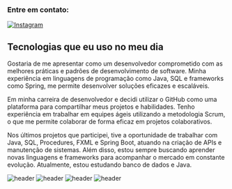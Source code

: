 ### Entre em contato: 
[![Instagram](https://img.shields.io/badge/LinkedIn-0077B5?style=for-the-badge&logo=linkedin&logoColor=white)](https://www.linkedin.com/in/-jo%C3%A3o-martins951909)

## Tecnologias que eu uso no meu dia

Gostaria de me apresentar como um desenvolvedor comprometido com as melhores práticas e padrões de desenvolvimento de software. Minha experiência em linguagens de programação como Java, SQL e frameworks como Spring, me permite desenvolver soluções eficazes e escaláveis.

Em minha carreira de desenvolvedor e decidi utilizar o GitHub como uma plataforma para compartilhar meus projetos e habilidades. Tenho experiência em trabalhar em equipes ágeis utilizando a metodologia Scrum, o que me permite colaborar de forma eficaz em projetos colaborativos.

Nos últimos projetos que participei, tive a oportunidade de trabalhar com Java, SQL, Procedures, FXML e Spring Boot, atuando na criação de APIs e manutenção de sistemas. Além disso, estou sempre buscando aprender novas linguagens e frameworks para acompanhar o mercado em constante evolução. Atualmente, estou estudando banco de dados e Java.

![header](https://user-images.githubusercontent.com/90796699/228732700-385f1245-70e2-4afa-8fcb-3838c43cc3d1.png)
![header](https://user-images.githubusercontent.com/90796699/230344515-83946639-7da8-4941-a7de-be3c76de43f2.png)
![header](https://user-images.githubusercontent.com/90796699/228732963-6bafac5b-bb12-4e8d-b72a-47b3798f7bc3.png)
![header](https://user-images.githubusercontent.com/90796699/230345386-93e65864-700e-4500-9a7f-82c0c96498ca.png)

